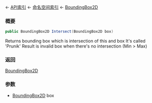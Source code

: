 ← [API索引](Api-Index) ← [命名空间索引](Namespace-Index) ← [BoundingBox2D](VRageMath.BoundingBox2D)

### 概要

```csharp
public BoundingBox2D Intersect(BoundingBox2D box)
```

Returns bounding box which is intersection of this and box It's called 'Prunik' Result is invalid box when there's no intersection (Min > Max)

### 返回

[BoundingBox2D](VRageMath.BoundingBox2D)

### 参数

* [BoundingBox2D](VRageMath.BoundingBox2D) box
